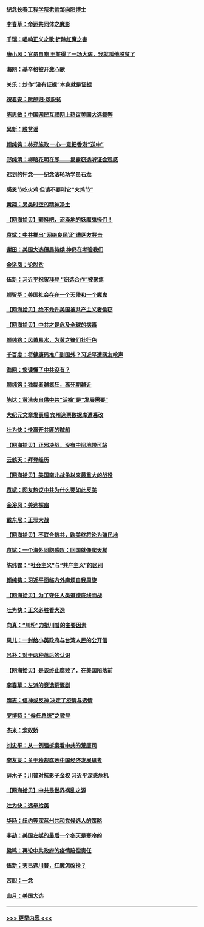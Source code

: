 #### [纪念长春工程学院老师邹向阳博士](../pages/nsc993/n12585390.md?t=12020351) 
#### [李春草：命运共同体之魔影](../pages/nsc993/n12585026.md?t=12020351) 
#### [千瑞：唱响正义之歌 铲除红魔之害](../pages/nsc993/n12585002.md?t=12020351) 
#### [唐小风：官员自嘲 王某得了一场大病，我就叫他脱贫了](../pages/nsc993/n12584981.md?t=12020351) 
#### [海网：基辛格被开激心歌](../pages/nsc993/n12584946.md?t=12020351) 
#### [关乐：炒作“没有证据”本身就是证据](../pages/nsc993/n12583146.md?t=12020351) 
#### [祝君安：阮郎归‧颂脱贫](../pages/nsc993/n12583119.md?t=12020351) 
#### [陈思敏：中国网民互联网上热议美国大选舞弊](../pages/nsc993/n12582845.md?t=12020351) 
#### [吴新：脱贫谣](../pages/nsc993/n12580839.md?t=12020351) 
#### [颜纯钩：林郑施政 一心一意把香港“送中”](../pages/nsc993/n12580805.md?t=12020351) 
#### [郑纯清：柳暗花明在即——揭露窃选听证会观感](../pages/nsc993/n12580795.md?t=12020351) 
#### [迟到的怀念——纪念法轮功学员石龙](../pages/nsc993/n12580245.md?t=12020351) 
#### [感恩节吃火鸡  但请不要叫它“火鸡节”](../pages/nsc993/n12580252.md?t=12020351) 
#### [黄翔：另类时空的精神净土](../pages/nsc993/n12578638.md?t=12020351) 
#### [【网海拾贝】颤抖吧，沼泽地的妖魔鬼怪们！](../pages/nsc993/n12578552.md?t=12020351) 
#### [袁斌：中共推出“网络良民证”遭网友抨击](../pages/nsc993/n12578511.md?t=12020351) 
#### [谢田：美国大选僵局持续 神仍在考验我们](../pages/nsc993/n12577432.md?t=12020351) 
#### [金浴凤：论脱贫](../pages/nsc993/n12576386.md?t=12020351) 
#### [伍新：习近平祝贺拜登 “窃选合作”被聚焦](../pages/nsc993/n12576358.md?t=12020351) 
#### [颜智华：美国社会存在一个天使和一个魔鬼](../pages/nsc993/n12574299.md?t=12020351) 
#### [【网海拾贝】绝不允许美国被共产主义者偷窃](../pages/nsc993/n12573396.md?t=12020351) 
#### [【网海拾贝】中共才是危及全球的病毒](../pages/nsc993/n12571204.md?t=12020351) 
#### [颜纯钩：风萧易水，为黄之锋们壮行色](../pages/nsc993/n12571487.md?t=12020351) 
#### [千百度：将健康码推广到国外？习近平遭网友呛声](../pages/nsc993/n12570808.md?t=12020351) 
#### [海网：您读懂了中共没有？](../pages/nsc993/n12570487.md?t=12020351) 
#### [颜纯钩：独裁者越疯狂，离死期越近](../pages/nsc993/n12569055.md?t=12020351) 
#### [陈达：黄洁夫自供中共“活摘”是“发展需要”](../pages/nsc993/n12568541.md?t=12020351) 
#### [大纪元文章发表后 宾州选票数据库遭篡改](../pages/nsc993/n12568105.md?t=12020351) 
#### [吐为快：快离开共匪的贼船](../pages/nsc993/n12568462.md?t=12020351) 
#### [【网海拾贝】正邪决战，没有中间地带可站](../pages/nsc993/n12568439.md?t=12020351) 
#### [云鹤天：拜登经历](../pages/nsc993/n12567294.md?t=12020351) 
#### [【网海拾贝】美国南北战争以来最重大的战役](../pages/nsc993/n12567247.md?t=12020351) 
#### [袁斌：网友热议中共为什么要如此反美](../pages/nsc993/n12567162.md?t=12020351) 
#### [金浴凤：美选探幽](../pages/nsc993/n12567147.md?t=12020351) 
#### [戴东尼：正邪大战](../pages/nsc993/n12567033.md?t=12020351) 
#### [【网海拾贝】不联合抗共，欧美终将沦为殖民地](../pages/nsc993/n12565068.md?t=12020351) 
#### [袁斌：一个海外同胞感叹：回国就像爬天梯](../pages/nsc993/n12564986.md?t=12020351) 
#### [陈纬霆：“社会主义”与“共产主义”的区别](../pages/nsc993/n12562417.md?t=12020351) 
#### [颜纯钩：习近平面临内外麻烦自我周旋](../pages/nsc993/n12563356.md?t=12020351) 
#### [【网海拾贝】为了守住人类道德底线而战](../pages/nsc993/n12562542.md?t=12020351) 
#### [吐为快：正义必胜看大选](../pages/nsc993/n12561967.md?t=12020351) 
#### [向真：“川粉”力挺川普的主要因素](../pages/nsc993/n12560774.md?t=12020351) 
#### [风儿：一封给小英政府与台湾人民的公开信](../pages/nsc993/n12560581.md?t=12020351) 
#### [吕朴：对于两种落后的认识](../pages/nsc993/n12560492.md?t=12020351) 
#### [【网海拾贝】是该终止腐败了，在美国陷落前](../pages/nsc993/n12559936.md?t=12020351) 
#### [李春草：左派的竞选荒诞剧](../pages/nsc993/n12558380.md?t=12020351) 
#### [隋志：信神或反神 决定了疫情与选情](../pages/nsc993/n12558255.md?t=12020351) 
#### [罗博特：“候任总统”之败登](../pages/nsc993/n12558189.md?t=12020351) 
#### [杰米：念奴娇](../pages/nsc993/n12558174.md?t=12020351) 
#### [刘忠平：从一例强拆案看中共的荒唐司](../pages/nsc993/n12558036.md?t=12020351) 
#### [李友友：关于独裁腐败中国经济发展思考](../pages/nsc993/n12558004.md?t=12020351) 
#### [薛木子：川普对抗影子金权 习近平深感危机](../pages/nsc993/n12557342.md?t=12020351) 
#### [【网海拾贝】中共是世界祸乱之源](../pages/nsc993/n12555353.md?t=12020351) 
#### [吐为快：选举拾英](../pages/nsc993/n12555041.md?t=12020351) 
#### [华旸：纽约等深蓝州共和党候选人的策略](../pages/nsc993/n12554309.md?t=12020351) 
#### [李劼：美国左媒的最后一个冬天是寒冷的](../pages/nsc993/n12552947.md?t=12020351) 
#### [梁鸣：再论中共政府的疫情赔偿责任](../pages/nsc993/n12553012.md?t=12020351) 
#### [伍新：天已选川普，红魔怎改换？](../pages/nsc993/n12552970.md?t=12020351) 
#### [苦胆：一念](../pages/nsc993/n12552957.md?t=12020351) 
#### [山月：美国大选](../pages/nsc993/n12552446.md?t=12020351) 

----
#### [ >>> 更早内容 <<< ](../indexes/nsc993-earlier.md)
